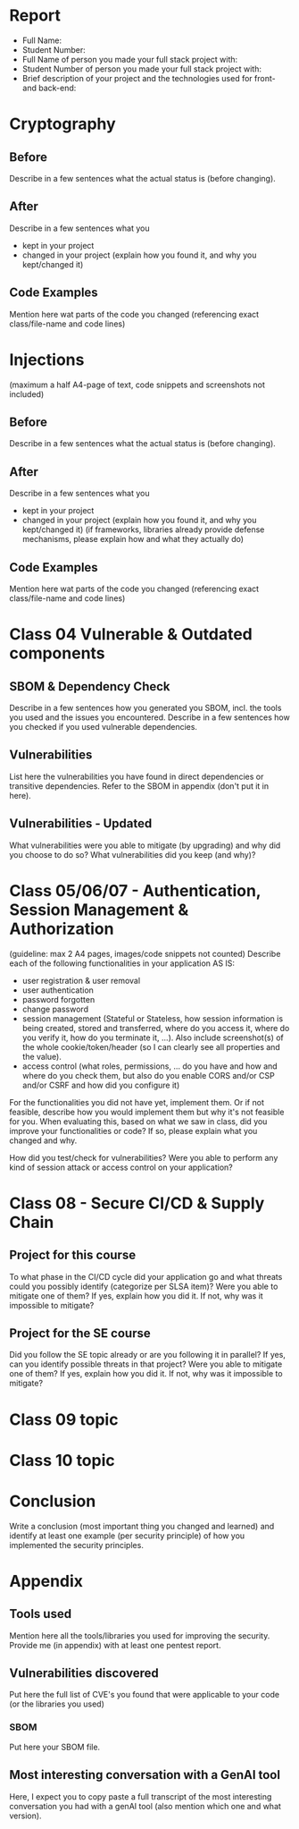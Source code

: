 # Report
- Full Name:
- Student Number:
- Full Name of person you made your full stack project with:
- Student Number of person you made your full stack project with:
- Brief description of your project and the technologies used for front- and back-end: 

# Cryptography
## Before
Describe in a few sentences what the actual status is (before changing).
## After
Describe in a few sentences what you
- kept in your project
- changed in your project
(explain how you found it, and why you kept/changed it)
## Code Examples
Mention here wat parts of the code you changed (referencing exact class/file-name and code lines)

# Injections
(maximum a half A4-page of text, code snippets and screenshots not included)

## Before
Describe in a few sentences what the actual status is (before changing).
## After
Describe in a few sentences what you
- kept in your project
- changed in your project
(explain how you found it, and why you kept/changed it)
(if frameworks, libraries already provide defense mechanisms, please explain how and what they actually do)
## Code Examples
Mention here wat parts of the code you changed (referencing exact class/file-name and code lines)


# Class 04 Vulnerable & Outdated components

## SBOM & Dependency Check
Describe in a few sentences how you generated you SBOM, incl. the tools you used and the issues you encountered. 
Describe in a few sentences how you checked if you used vulnerable dependencies. 

## Vulnerabilities 
List here the vulnerabilities you have found in direct dependencies or transitive dependencies. 
Refer to the SBOM in appendix (don't put it in here).

## Vulnerabilities - Updated
What vulnerabilities were you able to mitigate (by upgrading) and why did you choose to do so?
What vulnerabilities did you keep (and why)?


# Class 05/06/07 - Authentication, Session Management & Authorization
(guideline: max 2 A4 pages, images/code snippets not counted)
Describe each of the following functionalities in your application AS IS: 
- user registration & user removal
- user authentication 
- password forgotten
- change password 
- session management (Stateful or Stateless, how session information is being created, stored and transferred, where do you access it, where do you verify it, how do you terminate it, ...). Also include screenshot(s) of the whole cookie/token/header (so I can clearly see all properties and the value).
- access control (what roles, permissions, ... do you have and how and where do you check them, but also do you enable CORS and/or CSP and/or CSRF and how did you configure it)

For the functionalities you did not have yet, implement them. Or if not feasible, describe how you would implement them but why it's not feasible for you. When evaluating this, based on what we saw in class, did you improve your functionalities or code? If so, please explain what you changed and why.

How did you test/check for vulnerabilities? 
Were you able to perform any kind of session attack or access control on your application?

# Class 08 - Secure CI/CD & Supply Chain
## Project for this course
To what phase in the CI/CD cycle did your application go and what threats could you possibly identify (categorize per SLSA item)?
Were you able to mitigate one of them? 
If yes, explain how you did it.
If not, why was it impossible to mitigate?
## Project for the SE course
Did you follow the SE topic already or are you following it in parallel? If yes, can you identify possible threats in that project?
Were you able to mitigate one of them? 
If yes, explain how you did it.
If not, why was it impossible to mitigate?



# Class 09 topic
# Class 10 topic


# Conclusion
Write a conclusion (most important thing you changed and learned) and identify at least one example (per security principle) of how you implemented the security principles.


# Appendix
## Tools used
Mention here all the tools/libraries you used for improving the security.
Provide me (in appendix) with at least one pentest report.

## Vulnerabilities discovered
Put here the full list of CVE's you found that were applicable to your code (or the libraries you used)

### SBOM
Put here your SBOM file.

## Most interesting conversation with a GenAI tool
Here, I expect you to copy paste a full transcript of the most interesting conversation you had with a genAI tool (also mention which one and what version). 